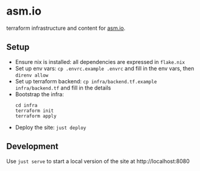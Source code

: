 # asm.io

terraform infrastructure and content for [asm.io](https://asm.io).

## Setup

* Ensure nix is installed: all dependencies are expressed in `flake.nix`
* Set up env vars: `cp .envrc.example .envrc` and fill in the env vars, then `direnv allow`
* Set up terraform backend: `cp infra/backend.tf.example infra/backend.tf` and fill in the details
* Bootstrap the infra:
  ```
  cd infra
  terraform init
  terraform apply
  ```
* Deploy the site: `just deploy`

## Development

Use `just serve` to start a local version of the site at http://localhost:8080
